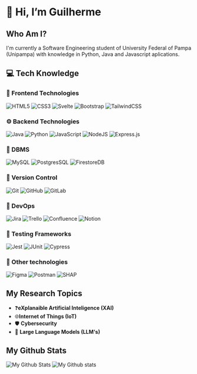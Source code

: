 # 👋 Hi, I’m Guilherme

## Who Am I?
I'm currently a Software Engineering student of University Federal of Pampa (Unipampa) with knowledge in Python, Java and Javascript aplications.

## 💻 Tech Knowledge
### 🎨 Frontend Technologies
![HTML5](https://img.shields.io/badge/HTML-%23E34F26.svg?style=for-the-badge&logo=html5&logoColor=white)
![CSS3](https://img.shields.io/badge/CSS-1572B6?style=for-the-badge&logo=css3&logoColor=fff)
![Svelte](https://img.shields.io/badge/Svelte-%23f1413d.svg?style=for-the-badge&logo=svelte&logoColor=white)
![Bootstrap](https://img.shields.io/badge/Bootstrap-7952B3?style=for-the-badge&logo=bootstrap&logoColor=fff)
![TailwindCSS](https://img.shields.io/badge/Tailwind%20CSS-%2338B2AC.svg?style=for-the-badge&logo=tailwind-css&logoColor=white)

### ⚙ Backend Technologies
![Java](https://img.shields.io/badge/Java-%23ED8B00.svg?style=for-the-badge&logo=openjdk&logoColor=white)
![Python](https://img.shields.io/badge/Python-3776AB?style=for-the-badge&logo=python&logoColor=fff)
![JavaScript](https://img.shields.io/badge/JavaScript-F7DF1E?style=for-the-badge&logo=javascript&logoColor=000)
![NodeJS](https://img.shields.io/badge/Node.js-6DA55F?style=for-the-badge&logo=node.js&logoColor=white)
![Express.js](https://img.shields.io/badge/Express.js-%23404d59.svg?style=for-the-badge&logo=express&logoColor=%2361DAFB)

### 💾 DBMS 
![MySQL](https://img.shields.io/badge/MySQL-4479A1?style=for-the-badge&logo=mysql&logoColor=fff)
![PostgresSQL](https://img.shields.io/badge/Postgres-%23316192.svg?style=for-the-badge&logo=postgresql&logoColor=white)
![FirestoreDB](https://img.shields.io/badge/Firebase-039BE5?style=for-the-badge&logo=Firebase&logoColor=white)

### 🔀 Version Control
![Git](https://img.shields.io/badge/Git-F05032?style=for-the-badge&logo=git&logoColor=fff)
![GitHub](https://img.shields.io/badge/GitHub-%23121011.svg?style=for-the-badge&logo=github&logoColor=white)
![GitLab](https://img.shields.io/badge/GitLab-FC6D26?style=for-the-badge&logo=gitlab&logoColor=fff)

### 🔧 DevOps
![Jira](https://img.shields.io/badge/Jira-0052CC?style=for-the-badge&logo=jira&logoColor=fff)
![Trello](https://img.shields.io/badge/Trello-blue?style=for-the-badge&logo=Trello&logoColor=white)
![Confluence](https://img.shields.io/badge/Confluence-172B4D?style=for-the-badge&logo=confluence&logoColor=fff)
![Notion](https://img.shields.io/badge/Notion-black?style=for-the-badge&logo=Notion&logoColor=white)

### 🧪 Testing Frameworks
![Jest](https://img.shields.io/badge/Jest-C21325?style=for-the-badge&logo=jest&logoColor=fff)
![JUnit](https://img.shields.io/badge/JUnit-25A162?style=for-the-badge&logo=junit5&logoColor=white)
![Cypress](https://img.shields.io/badge/Cypress-black?style=for-the-badge&logo=Cypress&logoColor=white)

### 📐 Other technologies 
![Figma](https://img.shields.io/badge/Figma-Design-red?style=for-the-badge&logo=figma&logoColor=white&labelColor=purple)
![Postman](https://img.shields.io/badge/Postman-Api_Plataform-red?style=for-the-badge&logo=Postman&logoColor=white&labelColor=orange)
![SHAP](https://img.shields.io/badge/SHAP-XAI_Plataform-red?style=for-the-badge&labelColor=green)

## My Research Topics

- ❓**eXplanaible Artificial Inteligence (XAI)**
- 🌐**Internet of Things (IoT)**
- 🛡️ **Cybersecurity**
- 🤖 **Large Language Models (LLM's)**

## My Github Stats

![My Github Stats](https://github-readme-stats.vercel.app/api?username=doffyGC)
![My Github stats](https://github-readme-stats.vercel.app/api/top-langs/?username=doffyGC&layout=compact&bg_color=0,73FA79,FFFFF,7881FF&theme=graywhite&langs_count=10&exclude_repo=kasweb)

